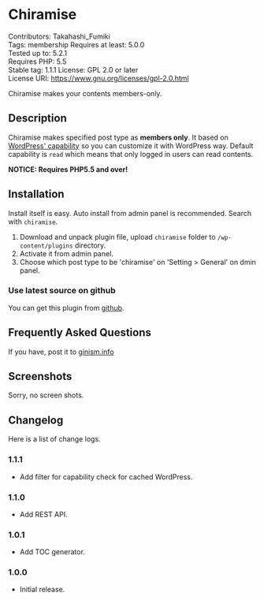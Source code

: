# Chiramise

Contributors: Takahashi_Fumiki  
Tags: membership
Requires at least: 5.0.0  
Tested up to: 5.2.1  
Requires PHP: 5.5  
Stable tag: 1.1.1
License: GPL 2.0 or later  
License URI: https://www.gnu.org/licenses/gpl-2.0.html

Chiramise makes your contents members-only.

##  Description 

Chiramise makes specified post type as __members only__.
It based on [WordPress' capability](https://codex.wordpress.org/Roles_and_Capabilities) so you can customize it with WordPress way.
Default capability is `read` which means that only logged in users can read contents.

**NOTICE: Requires PHP5.5 and over!**

##  Installation 

Install itself is easy. Auto install from admin panel is recommended. Search with `chiramise`.

1. Download and unpack plugin file, upload `chiramise` folder to `/wp-content/plugins` directory.
2. Activate it from admin panel.
3. Choose which post type to be 'chiramise' on 'Setting > General' on dmin panel.

### Use latest source on github

You can get this plugin from [github](https://github.com/hametuha/chiramise/).

##  Frequently Asked Questions

If you have, post it to [ginism.info](https://gianism.info/add-on/chiramise)

##  Screenshots 

Sorry, no screen shots.

##  Changelog 

Here is a list of change logs.

### 1.1.1

* Add filter for capability check for cached WordPress.

### 1.1.0

* Add REST API.

### 1.0.1

* Add TOC generator.

### 1.0.0

* Initial release.
